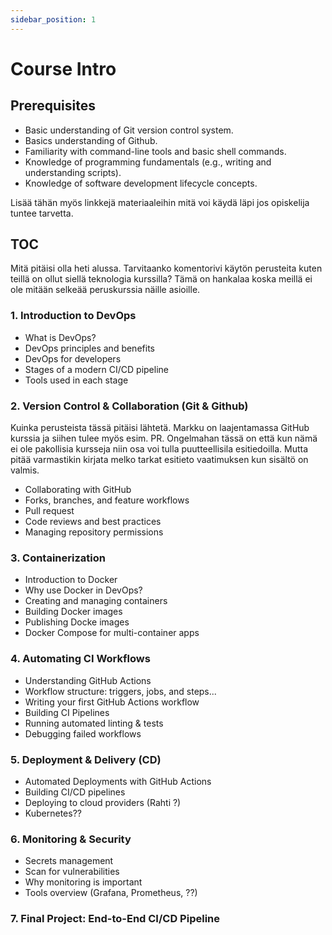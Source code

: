 ```yaml
---
sidebar_position: 1
---
```


# Course Intro

## Prerequisites
- Basic understanding of Git version control system.
- Basics understanding of Github.
- Familiarity with command-line tools and basic shell commands.
- Knowledge of programming fundamentals (e.g., writing and understanding scripts).
- Knowledge of software development lifecycle concepts.

Lisää tähän myös linkkejä materiaaleihin mitä voi käydä läpi jos opiskelija tuntee tarvetta.

## TOC

Mitä pitäisi olla heti alussa. Tarvitaanko komentorivi käytön perusteita kuten teillä on ollut siellä teknologia kurssilla? Tämä on hankalaa koska meillä ei ole mitään selkeää peruskurssia näille asioille.

### 1. Introduction to DevOps
- What is DevOps?
- DevOps principles and benefits
- DevOps for developers
- Stages of a modern CI/CD pipeline
- Tools used in each stage 

### 2. Version Control & Collaboration (Git & Github)
Kuinka perusteista tässä pitäisi lähtetä. Markku on laajentamassa GitHub kurssia ja siihen tulee myös esim. PR. Ongelmahan tässä on että kun nämä ei ole pakollisia kursseja niin osa voi tulla puutteellisila esitiedoilla. Mutta pitää varmastikin kirjata melko tarkat esitieto vaatimuksen kun sisältö on valmis.

- Collaborating with GitHub
- Forks, branches, and feature workflows
- Pull request
- Code reviews and best practices
- Managing repository permissions

### 3. Containerization
- Introduction to Docker
- Why use Docker in DevOps?
- Creating and managing containers
- Building Docker images
- Publishing Docke images
- Docker Compose for multi-container apps

### 4. Automating CI Workflows
- Understanding GitHub Actions 
- Workflow structure: triggers, jobs, and steps...
- Writing your first GitHub Actions workflow
- Building CI Pipelines
- Running automated linting & tests
- Debugging failed workflows

### 5. Deployment & Delivery (CD)
- Automated Deployments with GitHub Actions
- Building CI/CD pipelines
- Deploying to cloud providers (Rahti ?)
- Kubernetes??

### 6. Monitoring & Security
- Secrets management
- Scan for vulnerabilities
- Why monitoring is important
- Tools overview (Grafana, Prometheus, ??)

### 7. Final Project: End-to-End CI/CD Pipeline